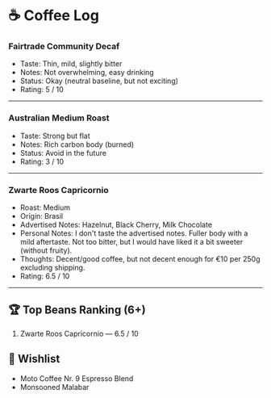 # ☕ Coffee Log

### Fairtrade Community Decaf
- Taste: Thin, mild, slightly bitter
- Notes: Not overwhelming, easy drinking
- Status: Okay (neutral baseline, but not exciting)
- Rating: 5 / 10

---

### Australian Medium Roast
- Taste: Strong but flat
- Notes: Rich carbon body (burned)
- Status: Avoid in the future
- Rating: 3 / 10

---

### Zwarte Roos Capricornio
- Roast: Medium
- Origin: Brasil
- Advertised Notes: Hazelnut, Black Cherry, Milk Chocolate
- Personal Notes: I don't taste the advertised notes. Fuller body with a mild aftertaste. Not too bitter, but I would have liked it a bit sweeter (without fruity).
- Thoughts: Decent/good coffee, but not decent enough for €10 per 250g excluding shipping.
- Rating: 6.5 / 10

---

## 🏆 Top Beans Ranking (6+)
1. Zwarte Roos Capricornio — 6.5 / 10

## 📜 Wishlist
- Moto Coffee Nr. 9 Espresso Blend
- Monsooned Malabar
